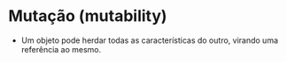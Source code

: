 # Mutação (mutability)

- Um objeto pode herdar todas as características do outro, virando uma referência ao mesmo.